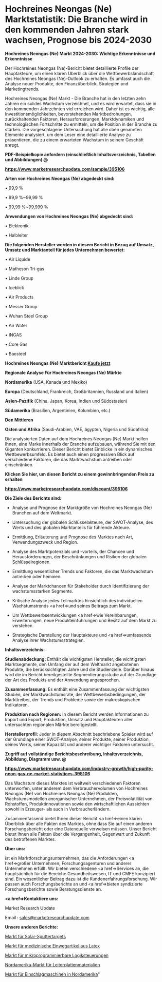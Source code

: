 # Hochreines Neongas (Ne) Marktstatistik: Die Branche wird in den kommenden Jahren stark wachsen, Prognose bis 2024-2030

<strong>Hochreines Neongas (Ne) Markt 2024-2030: Wichtige Erkenntnisse und Erkenntnisse</strong>

Der Hochreines Neongas (Ne)-Bericht bietet detaillierte Profile der Hauptakteure, um einen klaren Überblick über die Wettbewerbslandschaft des Hochreines Neongas (Ne)-Outlook zu erhalten. Es umfasst auch die Analyse neuer Produkte, den Finanzüberblick, Strategien und Marketingtrends.

Hochreines Neongas (Ne) Markt - Die Branche hat in den letzten zehn Jahren ein solides Wachstum verzeichnet, und es wird erwartet, dass sie in den kommenden Jahrzehnten viel erreichen wird. Daher ist es wichtig, alle Investitionsmöglichkeiten, bevorstehenden Marktbedrohungen, zurückhaltenden Faktoren, Herausforderungen, Marktdynamiken und technologischen Fortschritte zu ermitteln, um die Position in der Branche zu stärken. Die vorgeschlagene Untersuchung hat alle oben genannten Elemente analysiert, um dem Leser eine detaillierte Analyse zu präsentieren, die zu einem erwarteten Wachstum in seinem Geschäft anregt.



<strong><b>PDF-Beispielkopie anfordern (einschließlich Inhaltsverzeichnis, Tabellen und Abbildungen) @ </b></strong>

<strong><a href=https://www.marketresearchupdate.com/sample/395106>

<strong>https://www.marketresearchupdate.com/sample/395106</u></a></strong></strong>



<strong>Arten von Hochreines Neongas (Ne) abgedeckt sind:</strong>

• 99,9 %

• 99,9 %~99,99 %

• 99,99 %~99,999 %



<strong>Anwendungen von Hochreines Neongas (Ne) abgedeckt sind:</strong>

• Elektronik

• Halbleiter



<strong>Die folgenden Hersteller werden in diesem Bericht in Bezug auf Umsatz, Umsatz und Marktanteil für jedes Unternehmen bewertet:</strong>

• Air Liquide

• Matheson Tri-gas

• Linde Group

• Iceblick

• Air Products

• Messer Group

• Wuhan Steel Group

• Air Water

• INGAS

• Core Gas

• Baosteel



<strong>Hochreines Neongas (Ne) Marktbericht <a href=https://www.marketresearchupdate.com/buynow/395106>Kaufe jetzt</a></strong>



<strong>Regionale Analyse Für Hochreines Neongas (Ne) Märkte</strong>



<strong>Nordamerika</strong> (USA, Kanada und Mexiko)



<strong>Europa</strong> (Deutschland, Frankreich, Großbritannien, Russland und Italien)



<strong>Asien-Pazifik</strong> (China, Japan, Korea, Indien und Südostasien)



<strong>Südamerika</strong> (Brasilien, Argentinien, Kolumbien, etc.)



<strong>Den Mittleren</strong> 

<strong>Osten und Afrika</strong> (Saudi-Arabien, VAE, ägypten, Nigeria und Südafrika)

Die analysierten Daten auf dem Hochreines Neongas (Ne) Markt helfen Ihnen, eine Marke innerhalb der Branche aufzubauen, während Sie mit den Giganten konkurrieren. Dieser Bericht bietet Einblicke in ein dynamisches Wettbewerbsumfeld. Es bietet auch einen progressiven Blick auf verschiedene Faktoren, die das Marktwachstum antreiben oder einschränken.



<strong>Klicken Sie hier, um diesen Bericht zu einem gewinnbringenden Preis zu erhalten
</strong>

<strong><a href=https://www.marketresearchupdate.com/discount/395106>https://www.marketresearchupdate.com/discount/395106</b></u></strong></a>



<strong>Die Ziele des Berichts sind:</strong>

- Analyse und Prognose der Marktgröße von Hochreines Neongas (Ne) Branchen auf dem Weltmarkt.

- Untersuchung der globalen Schlüsselakteure, der SWOT-Analyse, des Werts und des globalen Marktanteils für führende Akteure.

- Ermittlung, Erläuterung und Prognose des Marktes nach Art, Verwendungszweck und Region.

- Analyse des Marktpotenzials und -vorteils, der Chancen und Herausforderungen, der Beschränkungen und Risiken der globalen Schlüsselregionen.

- Ermittlung wesentlicher Trends und Faktoren, die das Marktwachstum antreiben oder hemmen.

- Analyse der Marktchancen für Stakeholder durch Identifizierung der wachstumsstarken Segmente.

- Kritische Analyse jedes Teilmarktes hinsichtlich des individuellen Wachstumstrends <a href=>und</a> seines Beitrags zum Markt.

- Um Wettbewerbsentwicklungen <a href=>wie</a> Vereinbarungen, Erweiterungen, neue Produkteinführungen und Besitz auf dem Markt zu verstehen.

- Strategische Darstellung der Hauptakteure und <a href=>umfas</a>sende Analyse ihrer Wachstumsstrategien.



<strong>Inhaltsverzeichnis:</strong>



<strong>Studienabdeckung:</strong> Enthält die wichtigsten Hersteller, die wichtigsten Marktsegmente, den Umfang der auf dem Weltmarkt angebotenen Produkte, die berücksichtigten Jahre und die Studienziele. Darüber hinaus wird die im Bericht bereitgestellte Segmentierungsstudie auf der Grundlage der Art des Produkts und der Anwendung angesprochen.



<strong>Zusammenfassung:</strong> Es enthält eine Zusammenfassung der wichtigsten Studien, der Marktwachstumsrate, der Wettbewerbsbedingungen, der Markttreiber, der Trends und Probleme sowie der makroskopischen Indikatoren.



<strong>Produktion nach Regionen:</strong> In diesem Bericht werden Informationen zu Import und Export, Produktion, Umsatz und Hauptakteuren aller untersuchten regionalen Märkte bereitgestellt.



<strong>Herstellerprofil:</strong> Jeder in diesem Abschnitt beschriebene Spieler wird auf der Grundlage einer SWOT-Analyse, seiner Produkte, seiner Produktion, seines Werts, seiner Kapazität und anderer wichtiger Faktoren untersucht.



<strong><b>Zugriff auf vollständige Berichtsbeschreibung, Inhaltsverzeichnis, Abbildung, Diagramm usw. @ </b></strong>

<strong><a href=https://www.marketresearchupdate.com/industry-growth/high-purity-neon-gas-ne-market-statistices-395106>https://www.marketresearchupdate.com/industry-growth/high-purity-neon-gas-ne-market-statistices-395106</a></strong>

Das Wachstum dieses Marktes ist weltweit verschiedenen Faktoren unterworfen, unter anderem dem Verbrauchervolumen von Hochreines Neongas (Ne) von Hochreines Neongas (Ne) Produkten, Wachstumsmodellen anorganischer Unternehmen, der Preisvolatilität von Rohstoffen, Produktinnovationen sowie den wirtschaftlichen Aussichten sowohl in Erzeuger- als auch in Verbraucherländern.

Zusammenfassend bietet Ihnen dieser Bericht <a href=>einen</a> klaren Überblick über alle Fakten des Marktes, ohne dass Sie auf einen anderen Forschungsbericht oder eine Datenquelle verweisen müssen. Unser Bericht bietet Ihnen alle Fakten über die Vergangenheit, Gegenwart und Zukunft des betroffenen Marktes.



<strong>Über uns:</strong>

 ist ein Marktforschungsunternehmen, das die Anforderungen <a href=>großer</a> Unternehmen, Forschungsagenturen und anderer Unternehmen erfüllt. Wir bieten verschiedene <a href=>Services</a> an, die hauptsächlich für die Bereiche Gesundheitswesen, IT und CMFE konzipiert sind. Ein wesentlicher Beitrag dazu ist die Kundenerfahrungsforschung. Wir passen auch Forschungsberichte an und <a href=>bieten</a> syndizierte Forschungsberichte sowie Beratungsdienste an.



<strong><a href=>Kontaktiere uns:</a></strong>

Market Research Update

Email : sales@marketresearchupdate.com



<strong>Unsere anderen Berichte:</strong>

<a href=https://www.linkedin.com/pulse/solar-sputtering-targets-market-2023-future-scope-demands>Markt für Solar-Sputtertargets</a>

<a href=https://www.linkedin.com/pulse/latex-medical-disposables-market-top-leading-vendors-b>Markt für medizinische Einwegartikel aus Latex</a>

<a href=https://www.linkedin.com/pulse/micro-programmable-logic-controller-market-5f>Markt für mikroprogrammierbare Logiksteuerungen</a>

<a href=https://www.linkedin.com/pulse/north-america-printed-circuit-board-materials-market-size>Nordamerika-Markt für Leiterplattenmaterialien</a>

<a href=https://www.linkedin.com/pulse/north-america-overwrapping-machines-market>Markt für Einschlagmaschinen in Nordamerika</a>"

